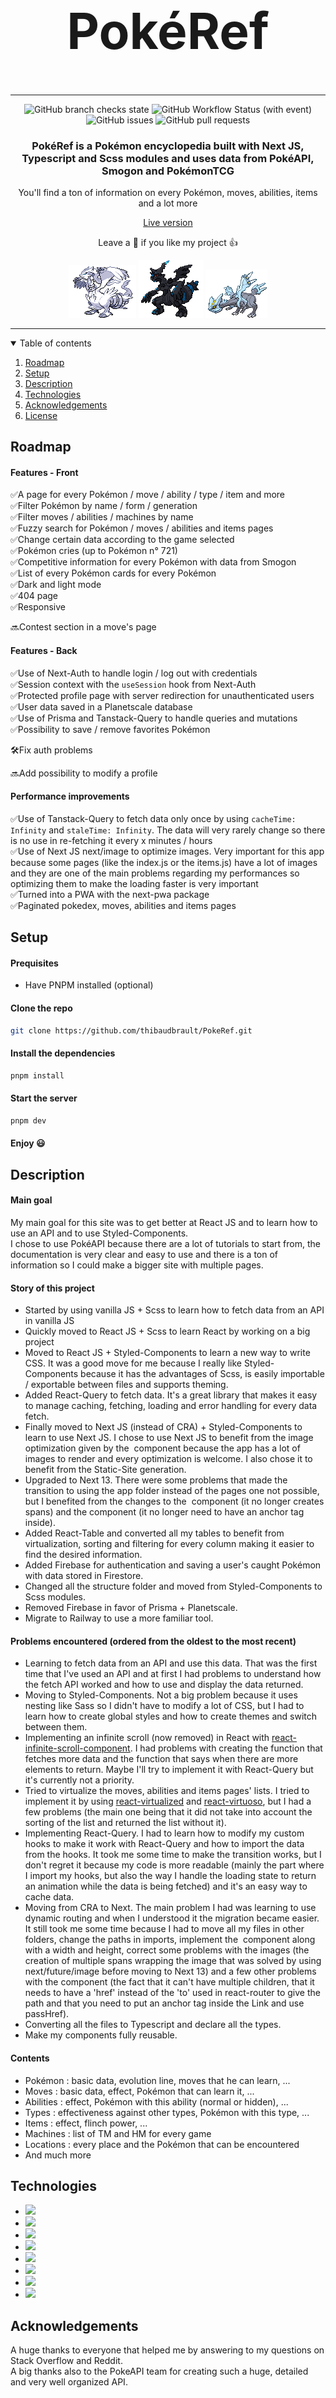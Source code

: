 <h1 align="center" style="font-size:80px">PokéRef</h1>

---

<div align="center">

![GitHub branch checks state](https://img.shields.io/github/checks-status/thibaudbrault/pokeref/dev)
![GitHub Workflow Status (with event)](https://img.shields.io/github/actions/workflow/status/thibaudbrault/pokeref/main.yml)
![GitHub issues](https://img.shields.io/github/issues/thibaudbrault/pokeref)
![GitHub pull requests](https://img.shields.io/github/issues-pr/thibaudbrault/pokeref)

</div>

<h3 align="center">PokéRef is a Pokémon encyclopedia built with Next JS, Typescript and Scss modules and uses data from PokéAPI, Smogon and PokémonTCG</h3>  
<p align="center">You'll find a ton of information on every Pokémon, moves, abilities, items and a lot more</p>  
<div align="center">
  <a href="https://pokeref.app/">Live version</a>  
</div>  
  
<p align="center">Leave a 🌟 if you like my project 👍</p>

<div align="center">

![](https://raw.githubusercontent.com/PokeAPI/sprites/master/sprites/pokemon/versions/generation-v/black-white/animated/643.gif)
![](https://raw.githubusercontent.com/PokeAPI/sprites/master/sprites/pokemon/versions/generation-v/black-white/animated/644.gif)
![](https://raw.githubusercontent.com/PokeAPI/sprites/master/sprites/pokemon/versions/generation-v/black-white/animated/646.gif)

</div>

---

<details open="open">  
  <summary>Table of contents</summary>

1.  [Roadmap](#roadmap)
2.  [Setup](#setup)
3.  [Description](#description)
4.  [Technologies](#technologies)
5.  [Acknowledgements](#acknowledgements)
6.  [License](#license)

</details>

<h2 id="roadmap">Roadmap</h2>

<h4>Features - Front</h4>

✅A page for every Pokémon / move / ability / type / item and more  
✅Filter Pokémon by name / form / generation  
✅Filter moves / abilities / machines by name  
✅Fuzzy search for Pokémon / moves / abilities and items pages  
✅Change certain data according to the game selected  
✅Pokémon cries (up to Pokémon n° 721)  
✅Competitive information for every Pokémon with data from Smogon  
✅List of every Pokémon cards for every Pokémon  
✅Dark and light mode  
✅404 page  
✅Responsive

🔜Contest section in a move's page

<h4>Features - Back</h4>

✅Use of Next-Auth to handle login / log out with credentials  
✅Session context with the `useSession` hook from Next-Auth  
✅Protected profile page with server redirection for unauthenticated users  
✅User data saved in a Planetscale database  
✅Use of Prisma and Tanstack-Query to handle queries and mutations  
✅Possibility to save / remove favorites Pokémon

🛠Fix auth problems

🔜Add possibility to modify a profile

<h4>Performance improvements</h4>

✅Use of Tanstack-Query to fetch data only once by using `cacheTime: Infinity` and `staleTime: Infinity`. The data will very rarely change so there is no use in re-fetching it every x minutes / hours  
✅Use of Next JS next/image to optimize images. Very important for this app because some pages (like the index.js or the items.js) have a lot of images and they are one of the main problems regarding my performances so optimizing them to make the loading faster is very important  
✅Turned into a PWA with the next-pwa package  
✅Paginated pokedex, moves, abilities and items pages

<h2 id="setup">Setup</h2>

<h4>Prequisites</h4>

- Have PNPM installed (optional)

<h4>Clone the repo</h4>

```bash
git clone https://github.com/thibaudbrault/PokeRef.git
```

<h4>Install the dependencies</h4>

```bash
pnpm install
```

<h4>Start the server</h4>

```bash
pnpm dev
```

<h4>Enjoy 😃</h4>

<h2 id="description">Description</h2>

<h4>Main goal</h4>

My main goal for this site was to get better at React JS and to learn how to use an API and to use Styled-Components.  
I chose to use PokéAPI because there are a lot of tutorials to start from, the documentation is very clear and easy to use and there is a ton of information so I could make a bigger site with multiple pages.

<h4>Story of this project</h4>

- Started by using vanilla JS + Scss to learn how to fetch data from an API in vanilla JS
- Quickly moved to React JS + Scss to learn React by working on a big project
- Moved to React JS + Styled-Components to learn a new way to write CSS. It was a good move for me because I really like Styled-Components because it has the advantages of Scss, is easily importable / exportable between files and supports theming.
- Added React-Query to fetch data. It's a great library that makes it easy to manage caching, fetching, loading and error handling for every data fetch.
- Finally moved to Next JS (instead of CRA) + Styled-Components to learn to use Next JS. I chose to use Next JS to benefit from the image optimization given by the <Image /> component because the app has a lot of images to render and every optimization is welcome. I also chose it to benefit from the Static-Site generation.
- Upgraded to Next 13. There were some problems that made the transition to using the app folder instead of the pages one not possible, but I benefited from the changes to the <Image /> component (it no longer creates spans) and the <Link /> component (it no longer need to have an anchor tag inside).
- Added React-Table and converted all my tables to benefit from virtualization, sorting and filtering for every column making it easier to find the desired information.
- Added Firebase for authentication and saving a user's caught Pokémon with data stored in Firestore.
- Changed all the structure folder and moved from Styled-Components to Scss modules.
- Removed Firebase in favor of Prisma + Planetscale.
- Migrate to Railway to use a more familiar tool.

<h4>Problems encountered (ordered from the oldest to the most recent)</h4>

- Learning to fetch data from an API and use this data. That was the first time that I've used an API and at first I had problems to understand how the fetch API worked and how to use and display the data returned.
- Moving to Styled-Components. Not a big problem because it uses nesting like Sass so I didn't have to modify a lot of CSS, but I had to learn how to create global styles and how to create themes and switch between them.
- Implementing an infinite scroll (now removed) in React with <a href="https://www.npmjs.com/package/react-infinite-scroll-component" target="_blank">react-infinite-scroll-component</a>. I had problems with creating the function that fetches more data and the function that says when there are more elements to return. Maybe I'll try to implement it with React-Query but it's currently not a priority.
- Tried to virtualize the moves, abilities and items pages' lists. I tried to implement it by using <a href="https://github.com/bvaughn/react-virtualized" target="_blank">react-virtualized</a> and <a href="https://github.com/petyosi/react-virtuoso" target="_blank">react-virtuoso</a>, but I had a few problems (the main one being that it did not take into account the sorting of the list and returned the list without it).
- Implementing React-Query. I had to learn how to modify my custom hooks to make it work with React-Query and how to import the data from the hooks. It took me some time to make the transition works, but I don't regret it because my code is more readable (mainly the part where I import my hooks, but also the way I handle the loading state to return an animation while the data is being fetched) and it's an easy way to cache data.
- Moving from CRA to Next. The main problem I had was learning to use dynamic routing and when I understood it the migration became easier. It still took me some time because I had to move all my files in other folders, change the paths in imports, implement the <Image /> component along with a width and height, correct some problems with the images (the creation of multiple spans wrapping the image that was solved by using next/future/image before moving to Next 13) and a few other problems with the <Link /> component (the fact that it can't have multiple children, that it needs to have a 'href' instead of the 'to' used in react-router to give the path and that you need to put an anchor tag inside the Link and use passHref).
- Converting all the files to Typescript and declare all the types.
- Make my components fully reusable.

<h4>Contents</h4>

- Pokémon : basic data, evolution line, moves that he can learn, ...
- Moves : basic data, effect, Pokémon that can learn it, ...
- Abilities : effect, Pokémon with this ability (normal or hidden), ...
- Types : effectiveness against other types, Pokémon with this type, ...
- Items : effect, flinch power, ...
- Machines : list of TM and HM for every game
- Locations : every place and the Pokémon that can be encountered
- And much more

<h2 id="technologies">Technologies</h2>

- <img src="https://img.shields.io/badge/react-%2320232a.svg?style=for-the-badge&logo=react&logoColor=%2361DAFB" />
- <img src="https://img.shields.io/badge/typescript-%23007ACC.svg?style=for-the-badge&logo=typescript&logoColor=white" />
- <img src="https://img.shields.io/badge/Next-black?style=for-the-badge&logo=next.js&logoColor=white" />
- <img src="https://img.shields.io/badge/SASS-hotpink.svg?style=for-the-badge&logo=SASS&logoColor=white" />
- <img src="https://img.shields.io/badge/Prisma-3982CE?style=for-the-badge&logo=Prisma&logoColor=white" />
- <img src="https://img.shields.io/badge/railway-%23000000.svg?style=for-the-badge&logo=railway&logoColor=white" />
- <img src="https://img.shields.io/badge/github%20actions-%232671E5.svg?style=for-the-badge&logo=githubactions&logoColor=white" />
- <img src="https://img.shields.io/badge/pnpm-%234a4a4a.svg?style=for-the-badge&logo=pnpm&logoColor=f69220" />

<h2 id="acknowledgements">Acknowledgements</h2>

A huge thanks to everyone that helped me by answering to my questions on Stack Overflow and Reddit.  
A big thanks also to the PokeAPI team for creating such a huge, detailed and very well organized API.

<h4>Data</h4>

<a href="https://pokeapi.co/docs/v2" target="_blank">PokéAPI</a>  
<a href="https://github.com/pkmn/smogon" target="_blank">Smogon</a>  
<a href="https://pokemontcg.io/" target="_blank">PokemonTCG</a>

<h4>Dependencies</h4>

<a href="https://www.npmjs.com/package/@tanstack/react-query" target="_blank">Tanstack React-Query</a>  
<a href="https://www.npmjs.com/package/@tanstack/react-table" target="_blank">Tanstack React-Table</a>  
<a href="https://www.npmjs.com/package/react-hook-form" target="_blank">React Hook Form</a>  
<a href="https://www.npmjs.com/package/react-select" target="_blank">React Select</a>  
<a href="https://www.npmjs.com/package/react-paginate" target="_blank">React Paginate</a>  
<a href="https://www.npmjs.com/package/fuse.js" target="_blank">Fuse.js</a>  
<a href="https://www.npmjs.com/package/eslint" target="_blank">ESLint</a>  
<a href="https://www.npmjs.com/package/prettier" target="_blank">Prettier</a>  
<a href="https://www.npmjs.com/package/next-pwa" target="_blank">Next PWA</a>

<h4> TS Types</h4>

<a href="https://github.com/monbrey/pokeapi-typescript" target="_blank">Pokeapi-Typescript</a>

<h2 id="license">License</h2>

<img src="https://img.shields.io/github/license/thibaudbrault/pokeref
" />
